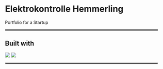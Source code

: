 # Elektrokontrolle Hemmerling 
Portfolio for a Startup
<hr style="border:2px solid gray">



## Built with

<img src="https://skillicons.dev/icons?i=html"/> <img src="https://skillicons.dev/icons?i=css" /> 

<hr style="border:2px solid gray">
